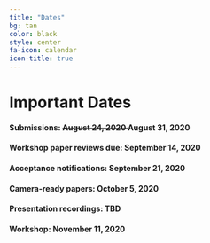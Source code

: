 ```yaml
---
title: "Dates"
bg: tan
color: black
style: center
fa-icon: calendar
icon-title: true
---
```


# Important Dates

#### Submissions: **<strike> August 24, 2020 </strike> August 31, 2020**
#### Workshop paper reviews due: **September 14, 2020**

#### Acceptance notifications: **September 21, 2020**

#### Camera-ready papers: **October 5, 2020**

#### Presentation recordings: **TBD**

#### Workshop: **November 11, 2020**
